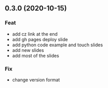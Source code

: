 ## 0.3.0 (2020-10-15)

### Feat

- add cz link at the end
- add gh pages deploy slide
- add python code example and touch slides
- add new slides
- add most of the slides

### Fix

- change version format
